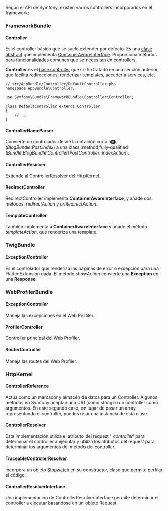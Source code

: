 Según el API de Symfony, existen varios controllers incorporados en el framework:

### FrameworkBundle

#### Controller

Es el controller básico que se suele extender por defecto. Es una [clase abstract](http://diego.com.es/clases-abstractas-en-php) que implementa [ContainerAwareInterface](http://api.symfony.com/3.0/Symfony/Component/DependencyInjection/ContainerAwareInterface.html). Proporciona métodos para funcionalidades comunes que se necesitan en controllers.

**Controller** es el [base controller](http://diego.com.es/la-clase-base-controller-de-symfony) que se ha tratado en una sección anterior, que facilita redirecciones, renderizar templates, acceder a services, etc.

```
// src/AppBundle/Controller/DefaultController.php
namespace AppBundle\Controller;

use Symfony\Bundle\FrameworkBundle\Controller\Controller;

class DefaultController extends Controller
{
    // ...
}
```

#### ControllerNameParser

Convierte un controlador desde la notación corta a:b:c (_BlogBundle:Post:index_) a una class::method fully-qualified (_Bundle\BlogBundle\Controller\PostController::indexAction_).

#### ControllerResolver

Extiende al ControllerResolver del HttpKernel.

#### RedirectController

RedirectController implementa **ContainerAwareInterface**, y añade dos métodos: _redirectAction_ y _urlRedirectAction_.

#### TemplateController

También implementa a **ContainerAwareInterface** y añade el método _templateAction_, que renderiza una template.

### TwigBundle

#### ExceptionController

Es el controlador que renderiza las páginas de error o excepción para una FlattenExtension dada. El método _showAction_ convierte una **Exception** en una **Response**.

### WebProfilerBundle

#### ExceptionController

Maneja las excepciones en el Web Profiler.

#### ProfilerController

Controller principal del Web Profiler.

#### RouterController

Maneja las routes del Web Profiler.

### HttpKernel

#### ControllerReference

Actúa como un marcador y almacén de datos para un Controller. Algunos métodos en Symfony aceptan una URI (como string) o un controller como argumentos. En este segundo caso, en lugar de pasar un array representando el controller, puedes usar una instancia de esta clase.

#### ControllerResolver

Esta implementación utiliza el atributo del request '__controller_' para determinar el controller a ejecutar y utiliza los atributos del request para determinar los argumentos del método del controller.

#### TraceableControllerResolver

Incorpora un objeto [Stopwatch](http://symfony.com/doc/current/components/stopwatch.html) en su constructor, clase que permite perfilar el código.

#### ControllerResolverInterface

Una implementación de ControllerResolverInterface permite determinar el controller a ejecutar basándose en un objeto Request.